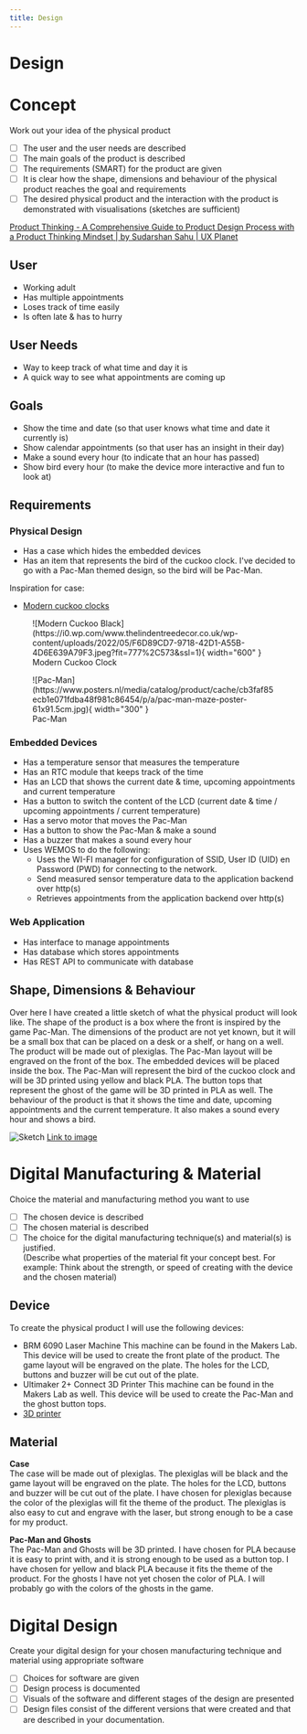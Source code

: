 ```yaml
---
title: Design
---
```


# Design

# Concept

Work out your idea of the physical product

- [ ]  The user and the user needs are described
- [ ]  The main goals of the product is described
- [ ]  The requirements (SMART) for the product are given
- [ ]  It is clear how the shape, dimensions and behaviour of the physical product reaches the goal and requirements
- [ ]  The desired physical product and the interaction with the product is demonstrated with visualisations (sketches
  are sufficient)

[Product Thinking - A Comprehensive Guide to Product Design Process with a Product Thinking Mindset | by Sudarshan Sahu | UX Planet](https://uxplanet.org/product-thinking-a-comprehensive-guide-to-product-design-process-with-a-product-thinking-mindset-7cfaa6a569d7)

## User

- Working adult
- Has multiple appointments
- Loses track of time easily
- Is often late & has to hurry

## User Needs

- Way to keep track of what time and day it is
- A quick way to see what appointments are coming up

## Goals

- Show the time and date (so that user knows what time and date it currently is)
- Show calendar appointments (so that user has an insight in their day)
- Make a sound every hour (to indicate that an hour has passed)
- Show bird every hour (to make the device more interactive and fun to look at)

## Requirements

### Physical Design

- Has a case which hides the embedded devices
- Has an item that represents the bird of the cuckoo clock. I've decided to go with a Pac-Man themed design, so the bird
  will be Pac-Man.

Inspiration for case:

- [Modern cuckoo clocks](https://www.home-designing.com/unique-modern-style-cuckoo-wall-clocks-for-sale)

<figure class="inline start" markdown>
![Modern Cuckoo Black](https://i0.wp.com/www.thelindentreedecor.co.uk/wp-content/uploads/2022/05/F6D89CD7-9718-42D1-A55B-4D6E639A79F3.jpeg?fit=777%2C573&ssl=1){ width="600" }
  <figcaption>Modern Cuckoo Clock</figcaption>
</figure>
<figure markdown>
![Pac-Man](https://www.posters.nl/media/catalog/product/cache/cb3faf85ecb1e071fdba48f981c86454/p/a/pac-man-maze-poster-61x91.5cm.jpg){ width="300" }
  <figcaption>Pac-Man</figcaption>
</figure>

### Embedded Devices

- Has a temperature sensor that measures the temperature
- Has an RTC module that keeps track of the time
- Has an LCD that shows the current date & time, upcoming appointments and current temperature
- Has a button to switch the content of the LCD (current date & time / upcoming appointments / current temperature)
- Has a servo motor that moves the Pac-Man
- Has a button to show the Pac-Man & make a sound
- Has a buzzer that makes a sound every hour
- Uses WEMOS to do the following:
    - Uses the WI-FI manager for configuration of SSID, User ID (UID) en Password (PWD) for connecting to the network.
    - Send measured sensor temperature data to the application backend over http(s)
    - Retrieves appointments from the application backend over http(s)

### Web Application

- Has interface to manage appointments
- Has database which stores appointments
- Has REST API to communicate with database

## Shape, Dimensions & Behaviour

Over here I have created a little sketch of what the physical product will look like. The shape of the product is a box
where the front is inspired by the game Pac-Man. The dimensions of the product are not yet known, but it will be a small
box that can be placed on a desk or a shelf, or hang on a well. The product will be made out of plexiglas. The Pac-Man
layout will be engraved on the front of the box. The embedded devices will be placed inside the box. The Pac-Man will
represent the bird of the cuckoo clock and will be 3D printed using yellow and black PLA. The button tops that represent
the ghost of the game will be 3D printed in PLA as well. The behaviour of the product is that it shows the time and
date, upcoming appointments and the current temperature. It
also makes a sound every hour and shows a bird.

![Sketch](https://res.cloudinary.com/dr6r2hv4m/image/upload/v1695039160/hva/iot/sketch_jnana2.png)
[Link to image](https://res.cloudinary.com/dr6r2hv4m/image/upload/v1695039160/hva/iot/sketch_jnana2.png)

# Digital Manufacturing & Material

Choice the material and manufacturing method you want to use

- [ ]  The chosen device is described
- [ ]  The chosen material is described
- [ ]  The choice for the digital manufacturing technique(s) and material(s) is justified.  
  (Describe what properties of the material fit your concept best. For example: Think about the strength, or speed of
  creating with the device and the chosen material)

## Device

To create the physical product I will use the following devices:

- BRM 6090 Laser Machine
  This machine can be found in the Makers Lab. This device will be used to create the front plate of the product.
  The game layout will be engraved on the plate. The holes for the LCD, buttons and buzzer will be cut out of the plate.
- Ultimaker 2+ Connect 3D Printer
  This machine can be found in the Makers Lab as well. This device will be used to create the Pac-Man and the ghost
  button tops.
- [3D printer](https://www.fablabamersfoort.nl/machines/3d-printer/)

## Material
**Case**  
The case will be made out of plexiglas. The plexiglas will be black and the game layout will be engraved on the
plate. The holes for the LCD, buttons and buzzer will be cut out of the plate. I have chosen for plexiglas because the 
color of the plexiglas will fit the theme of the product. The plexiglas is also easy to cut and engrave with the laser,
but strong enough to be a case for my product.

**Pac-Man and Ghosts**  
The Pac-Man and Ghosts will be 3D printed. I have chosen for PLA because it is easy to print with, and it is strong
enough to be used as a button top. I have chosen for yellow and black PLA because it fits the theme of the product.
For the ghosts I have not yet chosen the color of PLA. I will probably go with the colors of the ghosts in the game.

# Digital Design
Create your digital design for your chosen manufacturing technique and material using appropriate software

- [ ]  Choices for software are given
- [ ]  Design process is documented
- [ ]  Visuals of the software and different stages of the design are presented
- [ ]  Design files consist of the different versions that were created and that are described in your documentation.
